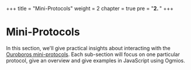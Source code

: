 +++
title = "Mini-Protocols"
weight = 2
chapter = true
pre = "<b>2. </b>"
+++

# Mini-Protocols

In this section, we'll give practical insights about interacting with the [Ouroboros mini-protocols](https://hydra.iohk.io/build/1070091/download/1/network.pdf#chapter.3). Each sub-section will focus on one particular protocol, give an overview and give examples in JavaScript using Ogmios.
